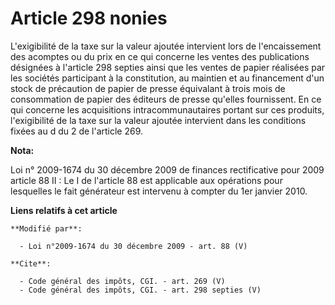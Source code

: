 # Article 298 nonies

L'exigibilité de la taxe sur la valeur ajoutée intervient lors de l'encaissement des acomptes ou du prix en ce qui concerne
les ventes des publications désignées à l'article 298 septies ainsi que les ventes de papier réalisées par les sociétés
participant à la constitution, au maintien et au financement d'un stock de précaution de papier de presse équivalant à trois
mois de consommation de papier des éditeurs de presse qu'elles fournissent. En ce qui concerne les acquisitions
intracommunautaires portant sur ces produits, l'exigibilité de la taxe sur la valeur ajoutée intervient dans les conditions
fixées au d du 2 de l'article 269.

**Nota:**

Loi n° 2009-1674 du 30 décembre 2009 de finances rectificative pour 2009 article 88 II : Le I de l'article 88 est applicable
aux opérations pour lesquelles le fait générateur est intervenu à compter du 1er janvier 2010.

**Liens relatifs à cet article**

	**Modifié par**:

	  - Loi n°2009-1674 du 30 décembre 2009 - art. 88 (V)

	**Cite**:

	  - Code général des impôts, CGI. - art. 269 (V)
	  - Code général des impôts, CGI. - art. 298 septies (V)
